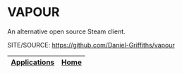 # VAPOUR

 An alternative open source Steam client.

 SITE/SOURCE: https://github.com/Daniel-Griffiths/vapour

 | [Applications](https://portable-linux-apps.github.io/apps.html) | [Home](https://portable-linux-apps.github.io)
 | --- | --- |